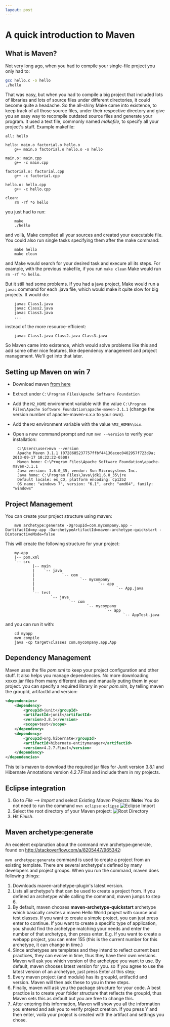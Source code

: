 ```yaml
---
layout: post
---
```


# A quick introduction to Maven

## What is Maven?
Not very long ago, when you had to compile your single-file project you only had to:

``` bash
gcc hello.c -o hello
./hello
```
That was easy, but when you had to compile a big project that included lots of libraries and lots of source files under different directories, it could become quite a headache.
So the all-shiny Make came into existence, to keep track of all those source files, under their respective directory and give you an easy way to recompile outdated source files and generate your program. It used a text file, commonly named *makefile*, to specify all your project's stuff. Example makefile:

``` make
all: hello

hello: main.o factorial.o hello.o
	g++ main.o factorial.o hello.o -o hello

main.o: main.cpp
	g++ -c main.cpp

factorial.o: factorial.cpp
	g++ -c factorial.cpp

hello.o: hello.cpp
	g++ -c hello.cpp

clean:
	rm -rf *o hello
```
you just had to run:

		make
		./hello

and voilà, Make compiled all your sources and created your executable file. You could also run single tasks specifying them after the make command:

		make hello
		make clean

and Make would search for your desired task and execure all its steps. For example, with the previous makefile, if you run `make clean` Make would run `rm -rf *o hello`.

But it still had some problems. If you had a java project, Make would run a `javac` command for each .java file, which would make it quite slow for big projects. It would do:

		javac Class1.java
		javac Class2.java
		javac Class3.java
		...

instead of the more resource-efficient:

		javac Class1.java Class2.java Class3.java

So Maven came into existence, which would solve problems like this and add some other nice features, like dependency management and project management. We'll get into that later.

## Setting up Maven on win 7

* Download maven [from here](http://maven.apache.org/download.cgi)
* Extract under `C:\Program Files\Apache Software Foundation`
* Add the `M2_HOME` environment variable with the value `C:\Program Files\Apache Software Foundation\apache-maven-3.1.1` (change the version number of apache-maven-x.x.x to your own).
* Add the `M2` environment variable with the value `%M2_HOME%\bin`.
* Open a new command prompt and run `mvn --version` to verify your installation:

		C:\Users\user>mvn --version
		Apache Maven 3.1.1 (0728685237757ffbf44136acec0402957f723d9a; 2013-09-17 10:22:22-0500)
		Maven home: C:\Program Files\Apache Software Foundation\apache-maven-3.1.1
		Java version: 1.6.0_35, vendor: Sun Microsystems Inc.
		Java home: C:\Program Files\Java\jdk1.6.0_35\jre
		Default locale: es_CO, platform encoding: Cp1252
		OS name: "windows 7", version: "6.1", arch: "amd64", family: "windows"

## Project Management
You can create your project structure using maven:

		mvn archetype:generate -DgroupId=com.mycompany.app -DartifactId=my-app -DarchetypeArtifactId=maven-archetype-quickstart -DinteractiveMode=false

This will create the following structure for your project:

		my-app
		|-- pom.xml
		`-- src
				|-- main
				|	 `-- java
				|			 `-- com
				|					 `-- mycompany
				|							 `-- app
				|									 `-- App.java
				`-- test
						`-- java
								`-- com
										`-- mycompany
												`-- app
														`-- AppTest.java

and you can run it with:

		cd myapp
		mvn compile
		java -cp target\classes com.mycompany.app.App

## Dependency Management
Maven uses the file *pom.xml* to keep your project configuration and other stuff. It also helps you manage dependencies. No more downloading xxxxx.jar files from many different sites and manually puting them in your project.
you can specify a required library in your *pom.xlm*, by telling maven the groupId, artifactId and version:

``` xml
<dependencies>
	<dependency>
		<groupId>junit</groupId>
		<artifactId>junit</artifactId>
		<version>3.8.1</version>
		<scope>test</scope>
	</dependency>
	<dependency>
		<groupId>org.hibernate</groupId>
		<artifactId>hibernate-entitymanager</artifactId>
		<version>4.2.7.Final</version>
	</dependency>
</dependencies>
```
This tells maven to download the required jar files for Junit version 3.8.1 and Hibernate Annotations version 4.2.7.Final and include them in my projects.

## Eclipse integration
1. Go to *File* --> *Import* and select *Existing Maven Projects*:
	**Note:** You do not need to run the command `mvn eclipse:eclipse`
	![Eclipse Import](/images/2014-09-08-01.png)
2. Select the root directory of your Maven project:
	![Root Directory](/images/2014-09-08-02.png)
3. Hit *Finish*.

## Maven archetype:generate
An excelent explanation about the command mvn archetype:generate, found on <http://stackoverflow.com/a/8205447/965342>:

`mvn archetype:generate` command is used to create a project from an existing template. There are several archetype's defined by many developers and project groups. When you run the command, maven does following things:
1. Downloads maven-archetype-plugin's latest version.
2. Lists all archetype's that can be used to create a project from. If you defined an archetype while calling the command, maven jumps to step 6.
3. By default, maven chooses **maven-archetype-quickstart** archetype which basically creates a maven Hello World project with source and test classes. If you want to create a simple project, you can just press enter to continue. If you want to create a specific type of application, you should find the archetype matching your needs and enter the number of that archetype, then press enter. E.g. If you want to create a webapp project, you can enter 155 (this is the current number for this archetype, it can change in time.)
4. Since archetypes are templates and they intend to reflect current best practices, they can evolve in time, thus they have their own versions. Maven will ask you which version of the archetype you want to use. By default, maven chooses latest version for you. so if you agree to use the latest version of an archetype, just press Enter at this step;
5. Every maven project (and module) has its groupId, artifactId and version. Maven will then ask these to you in three steps.
6. Finally, maven will ask you the package structure for your code. A best practice is to create your folder structure that reflects the groupId, thus Maven sets this as default but you are free to change this.
7. After entering this information, Maven will show you all the information you entered and ask you to verify project creation. If you press Y and then enter, voilà your project is created with the artifact and settings you chose.

